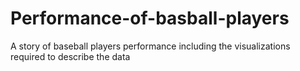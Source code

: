 # Performance-of-basball-players
A story of baseball players performance including the visualizations required to describe the data
